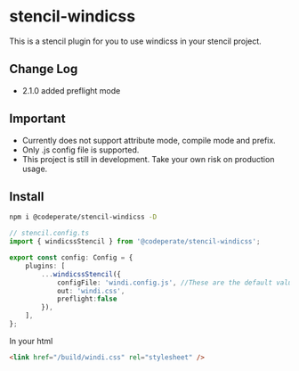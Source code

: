 # stencil-windicss

This is a stencil plugin for you to use windicss in your stencil project.

## Change Log

- 2.1.0 added preflight mode

## Important

- Currently does not support attribute mode, compile mode and prefix.
- Only .js config file is supported.
- This project is still in development. Take your own risk on production usage.

## Install

```bash
npm i @codeperate/stencil-windicss -D
```

```ts
// stencil.config.ts
import { windicssStencil } from '@codeperate/stencil-windicss';

export const config: Config = {
	plugins: [
		...windicssStencil({
			configFile: 'windi.config.js', //These are the default value
			out: 'windi.css',
			preflight:false
		}),
	],
};
```

In your html

```html
<link href="/build/windi.css" rel="stylesheet" />
```
